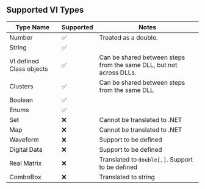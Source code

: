 ﻿

## Supported VI Types
| Type Name                | Supported | Notes                                                               |
|--------------------------|-----------|---------------------------------------------------------------------|
| Number                   | ✅         | Treated as a double.                                                |
| String                   | ✅         |                                                                     |
| VI defined Class objects | ✅         | Can be shared between steps from the same DLL, but not across DLLs. | 
| Clusters                 | ✅         | Can be shared between steps from the same DLL                       |
| Boolean                  | ✅         |                                                                     |
| Enums                    | ✅         |                                                                     |
| Set                      | ❌         | Cannot be translated to .NET                                        |
| Map                      | ❌         | Cannot be translated to .NET                                        |
| Waveform                 | ❌         | Support to be defined                                               |
| Digital Data             | ❌         | Support to be defined                                               |
| Real Matrix              | ❌         | Translated to `double[,]`. Support to be defined                    |
| ComboBox                 | ❌         | Translated to string                                                |


